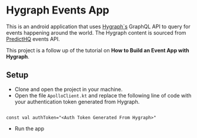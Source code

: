 # Hygraph Events App
This is an android application that uses [Hygraph`s](https://hygraph.com/) GraphQL API to query for events happening around the world. The Hygraph content is sourced from [PredictHQ](https://predicthq.com) events API. 

This project is a follow up of the tutorial on **How to Build an Event App with Hygraph**.

## Setup
- Clone and open the project in your machine.
- Open the file `ApolloClient.kt` and replace the following line of code with your authentication token generated from Hygraph.

```

const val authToken="<Auth Token Generated From Hygraph>"

```
- Run the app

